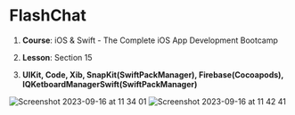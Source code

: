 # FlashChat

1. **Course**: iOS & Swift - The Complete iOS App Development Bootcamp

2. **Lesson**: Section 15

3. **UIKit, Code, Xib, SnapKit(SwiftPackManager), Firebase(Cocoapods), IQKetboardManagerSwift(SwiftPackManager)**

   
![Screenshot 2023-09-16 at 11 34 01](https://github.com/Kirilloao/FlashChat/assets/106522858/fbf4033c-84b3-4e34-bc81-c47608167a48)
![Screenshot 2023-09-16 at 11 42 41](https://github.com/Kirilloao/FlashChat/assets/106522858/1fad0093-327f-4e6f-8a1f-54e062136829)
